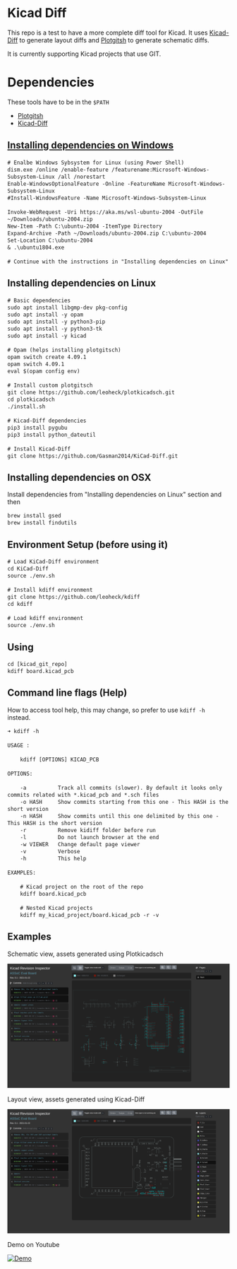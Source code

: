 # Kicad Diff

This repo is a test to have a more complete diff tool for Kicad.
It uses [Kicad-Diff](https://github.com/Gasman2014/KiCad-Diff) to generate layout diffs and [Plotgitsh](https://github.com/jnavila/plotkicadsch) to generate schematic diffs.

It is currently supporting Kicad projects that use GIT.

# Dependencies

These tools have to be in the `$PATH`
- [Plotgitsh](https://github.com/leoheck/plotkicadsch)
- [Kicad-Diff](https://github.com/Gasman2014/KiCad-Diff)


## [Installing dependencies on Windows](https://www.tenforums.com/tutorials/46769-enable-disable-windows-subsystem-linux-wsl-windows-10-a.html)
```
# Enalbe Windows Sybsystem for Linux (using Power Shell)
dism.exe /online /enable-feature /featurename:Microsoft-Windows-Subsystem-Linux /all /norestart
Enable-WindowsOptionalFeature -Online -FeatureName Microsoft-Windows-Subsystem-Linux
#Install-WindowsFeature -Name Microsoft-Windows-Subsystem-Linux
 
Invoke-WebRequest -Uri https://aka.ms/wsl-ubuntu-2004 -OutFile ~/Downloads/ubuntu-2004.zip
New-Item -Path C:\ubuntu-2004 -ItemType Directory
Expand-Archive -Path ~/Downloads/ubuntu-2004.zip C:\ubuntu-2004
Set-Location C:\ubuntu-2004
& .\ubuntu1804.exe

# Continue with the instructions in "Installing dependencies on Linux"
```

## Installing dependencies on Linux

```
# Basic dependencies
sudo apt install libgmp-dev pkg-config
sudo apt install -y opam
sudo apt install -y python3-pip
sudo apt install -y python3-tk
sudo apt install -y kicad

# Opam (helps installing plotgitsch)
opam switch create 4.09.1
opam switch 4.09.1
eval $(opam config env)

# Install custom plotgitsch
git clone https://github.com/leoheck/plotkicadsch.git
cd plotkicadsch
./install.sh

# Kicad-Diff dependencies
pip3 install pygubu
pip3 install python_dateutil

# Install Kicad-Diff
git clone https://github.com/Gasman2014/KiCad-Diff.git
```

## Installing dependencies on OSX
Install dependencies from "Installing dependencies on Linux" section and then
```
brew install gsed
brew install findutils
```

## Environment Setup (before using it)
```
# Load KiCad-Diff environment
cd KiCad-Diff
source ./env.sh

# Install kdiff environment
git clone https://github.com/leoheck/kdiff
cd kdiff

# Load kdiff environment
source ./env.sh
```

## Using
```
cd [kicad_git_repo]
kdiff board.kicad_pcb
```

## Command line flags (Help)

How to access tool help, this may change, so prefer to use `kdiff -h` instead.

```
➜ kdiff -h                

USAGE :

    kdiff [OPTIONS] KICAD_PCB

OPTIONS:

    -a          Track all commits (slower). By default it looks only commits related with *.kicad_pcb and *.sch files
    -o HASH     Show commits starting from this one - This HASH is the short version
    -n HASH     Show commits until this one delimited by this one - This HASH is the short version
    -r          Remove kidiff folder before run
    -l          Do not launch browser at the end
    -w VIEWER   Change default page viewer
    -v          Verbose
    -h          This help

EXAMPLES:

    # Kicad project on the root of the repo
    kdiff board.kicad_pcb

    # Nested Kicad projects
    kdiff my_kicad_project/board.kicad_pcb -r -v
```

## Examples

Schematic view, assets generated using Plotkicadsch

<p align="center">
	<img src="misc/sch.png" width="820" alt="sch">
</p>

Layout view, assets generated using Kicad-Diff

<p align="center">
	<img src="misc/pcb.png" width="820" alt="pcb">
</p>

Demo on Youtube

[![Demo](http://img.youtube.com/vi/PMC0USSsbDE/0.jpg)](http://www.youtube.com/watch?v=PMC0USSsbDE "")
